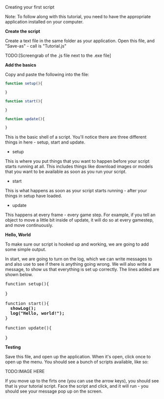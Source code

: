 Creating your first script

Note: To follow along with this tutorial, you need to have the appropriate application installed on your computer.

**Create the script** 

Create a text file in the same folder as your application.
Open this file, and "Save-as" - call is "Tutorial.js"

TODO:[Screengrab of the .js file next to the .exe file]

**Add the basics**

Copy and paste the following into the file:

```javascript
function setup(){

}

function start(){

}

function update(){

}
```

This is the basic shell of a script.  You'll notice there are three different things in here - setup, start and update.  

* setup 

This is where you put things that you want to happen before your script starts running at all.  This includes things like download images or models that you want to be available as soon as you run your script.

* start 

This is what happens as soon as your script starts running - after your things in setup have loaded.

* update 

This happens at every frame - every game step.  For example, if you tell an object to move a little bit inside of update, it will do    so at every gamestep, and move continuously.

**Hello, World**

To make sure our script is hooked up and working, we are going to add some simple output.

In start, we are going to turn on the log, which we can write messages to and also use to see if there is anything going wrong.  We will also write a message, to show us that everything is set up correctly.  The lines added are shown below.

<pre lang="javascript">
function setup(){

}

function start(){
  <b>showLog();</b>
  <b>log("Hello, world!");</b>
}

function update(){

}
</pre>

**Testing**

Save this file, and open up the application.  When it's open, click once to open up the menu.  You should see a bunch of scripts available, like so:

TODO:IMAGE HERE

If you move up to the firts one (you can use the arrow keys), you should see that is your tutorial script.  Face the script and click, and it will run - you should see your message pop up on the screen.


